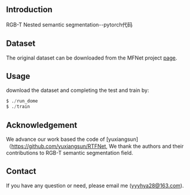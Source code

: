 ## Introduction
RGB-T Nested semantic segmentation--pytorch代码
 
## Dataset
The original dataset can be downloaded from the MFNet project [page](https://www.mi.t.u-tokyo.ac.jp/static/projects/mil_multispectral/).


## Usage
download the dataset and completing the test and train by:
```python
$ ./run_dome
$ ./train
```

## Acknowledgement
We advance our work based the code of [yuxiangsun]（https://github.com/yuxiangsun/RTFNet, We thank the authors and their contributions to RGB-T semantic segmentation field.

## Contact
If you have any question or need, please email me (yyyhya28@163.com).
